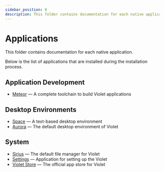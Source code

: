 ```yaml
---
sidebar_position: 8
description: This folder contains documentation for each native application.
---
```


# Applications

This folder contains documentation for each native application.

Below is the list of applications that are installed during
the installation process.

## Application Development
- [Meteor](./meteor.md) — A complete toolchain to build Violet applications

## Desktop Environments
- [Space](./space.md) — A text-based desktop environment
- [Aurora](./aurora.md) — The default desktop environment of Violet

## System
- [Sirius](./sirius.md) — The default file manager for Violet
- [Settings](./settings.md) — Application for setting up the Violet
- [Violet Store](./store.md) — The official app store for Violet